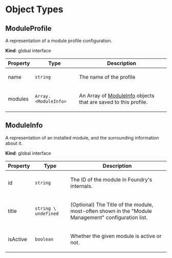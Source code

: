 # Object Types

<a name="ModuleProfile"></a>
## ModuleProfile

<p>A representation of a module profile configuration.</p>

**Kind**: global interface

| Property    | Type                            | Description                    |
|-------------|---------------------------------|--------------------------------|
| name | <code>string</code>             | <p>The name of the profile</p> |
| modules | <code>Array.&lt;ModuleInfo&gt;</code> | <p>An Array of [ModuleInfo](ModuleInfo) objects that are saved to this profile.</p>               |

<a name="ModuleInfo"></a>
## ModuleInfo

<p>A representation of an installed module, and the surrounding information about it.</p>

**Kind**: global interface

| Property | Type                            | Description                                                                                                |
|----------|---------------------------------|------------------------------------------------------------------------------------------------------------|
| id       | <code>string</code>             | <p>The ID of the module in Foundry's internals.</p>                                                        |
| title    | <code>string \ undefined</code> | <p>(Optional) The Title of the module, most-often shown in the "Module Management" configuration list.</p> |
| isActive       | <code>boolean</code>            | <p>Whether the given module is active or not.</p>                                                          |
